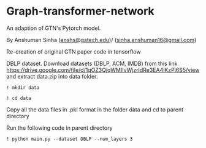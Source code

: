 # Graph-transformer-network
An adaption of GTN's Pytorch model.

By Anshuman Sinha (anshs@gatech.edu)/ (sinha.anshuman16@gmail.com)

Re-creation of original GTN paper code in tensorflow

DBLP dataset. Download datasets (DBLP, ACM, IMDB) from this link <https://drive.google.com/file/d/1qOZ3QjqWMIIvWjzrIdRe3EA4iKzPi6S5/view>  and extract data.zip into data folder.

`! mkdir data`

`! cd data`

Copy all the data files in .pkl format in the folder data and cd to parent directory

Run the following code in parent directory

`! python main.py --dataset DBLP --num_layers 3`

